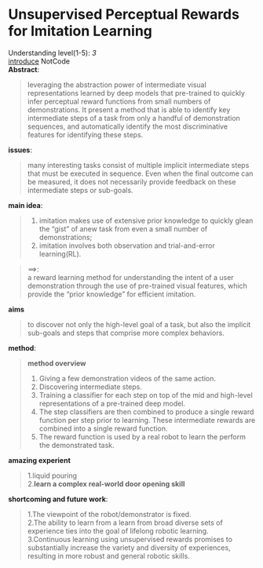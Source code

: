 Unsupervised Perceptual Rewards for Imitation Learning
===
Understanding level(1-5): *3*  
[introduce](sermanet.github.io/rewards)  NotCode  
**Abstract**:   
>leveraging the abstraction power of intermediate visual representations learned by deep models that pre-trained to quickly infer perceptual reward functions from small numbers of demonstrations. It present a method that is able to identify key intermediate steps of a task from
only a handful of demonstration sequences, and automatically identify the most discriminative features for identifying these steps.  
  
   **issues**:  
>many interesting tasks consist of multiple implicit intermediate steps that must be executed in sequence. Even when the final outcome can be measured, it does not necessarily provide feedback on these intermediate steps or sub-goals.  
  
   **main idea**:
>1. imitation makes use of extensive prior knowledge to quickly glean the “gist” of anew task from even a small number of demonstrations;  
>2. imitation involves both observation and trial-and-error learning(RL).  
  
>==>:  
a reward learning method for understanding the intent of a user demonstration through the use of pre-trained visual features, which provide the “prior knowledge” for efficient imitation.
  
  **aims**  
>to discover not only the high-level goal of a task, but also the implicit sub-goals and steps that comprise more complex behaviors.
  
  **method**:  
>**method overview**  
>1. Giving a few demonstration videos of the same action.  
>2. Discovering intermediate steps.  
>3. Training a classifier for each step on top of the mid and high-level representations of a pre-trained deep model.  
>4. The step classifiers are then combined to produce a single reward function per step prior to learning. These intermediate rewards are combined into a single reward function.  
>5. The reward function is used by a real robot to learn the perform the demonstrated task.  
  
  **amazing experient**
>1.liquid pouring  
2.**learn a complex real-world door opening skill**
  
  **shortcoming and future work**:  
>1.The viewpoint of the robot/demonstrator is fixed.  
2.The ability to learn from a learn from broad diverse sets of experience ties into the goal of lifelong robotic learning.  
3.Continuous learning using unsupervised rewards promises to substantially increase the variety and diversity of experiences, resulting in more robust and general robotic skills.  
  
